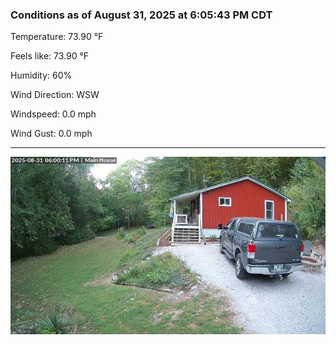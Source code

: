 ### Conditions as of August 31, 2025 at 6:05:43 PM CDT 

Temperature: 73.90 &deg;F

Feels like: 73.90 &deg;F

Humidity: 60%

Wind Direction: WSW

Windspeed: 0.0 mph

Wind Gust: 0.0 mph

---

<img src="./images/latest.jpeg"/>

